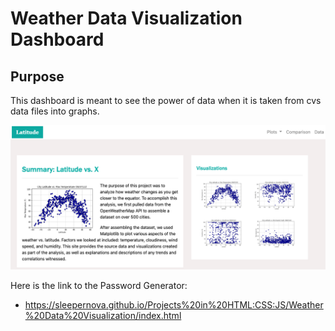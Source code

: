 # Weather Data Visualization Dashboard 

## Purpose
This dashboard is meant to see the power of data when it is taken from cvs data files into graphs.

<img src="image/Weather_Data_Visualization.png">

Here is the link to the Password Generator:
- https://sleepernova.github.io/Projects%20in%20HTML:CSS:JS/Weather%20Data%20Visualization/index.html